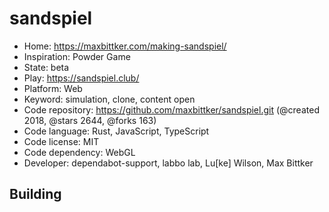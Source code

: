 # sandspiel

- Home: https://maxbittker.com/making-sandspiel/
- Inspiration: Powder Game
- State: beta
- Play: https://sandspiel.club/
- Platform: Web
- Keyword: simulation, clone, content open
- Code repository: https://github.com/maxbittker/sandspiel.git (@created 2018, @stars 2644, @forks 163)
- Code language: Rust, JavaScript, TypeScript
- Code license: MIT
- Code dependency: WebGL
- Developer: dependabot-support, labbo lab, Lu[ke] Wilson, Max Bittker

## Building
